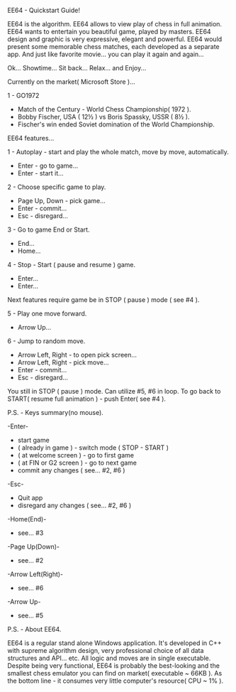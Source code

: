 EE64 - Quickstart Guide! 

EE64 is the algorithm.
EE64 allows to view play of chess in full animation.
EE64 wants to entertain you beautiful game, played by masters.
EE64 design and graphic is very expressive, elegant and powerful.
EE64 would present some memorable chess matches, each developed as a separate app.
And just like favorite movie... you can play it again and again...

Ok... 
Showtime... 
Sit back... Relax... and Enjoy...

Currently on the market( Microsoft Store )...

1 - GO1972
  - Match of the Century - World Chess Championship( 1972 ).     
  - Bobby Fischer, USA ( 12½ ) vs Boris Spassky, USSR ( 8½ ). 
  - Fischer's win ended Soviet domination of the World Championship.

EE64 features...

1 - Autoplay - start and play the whole match, move by move, automatically.
   - Enter - go to game...
   - Enter - start it...

2 - Choose specific game to play. 
   - Page Up, Down - pick game...
   - Enter - commit...
   - Esc - disregard...

3 - Go to game End or Start.
   - End...
   - Home...

4 - Stop - Start ( pause and resume ) game. 
   - Enter...
   - Enter...

Next features require game be in STOP ( pause ) mode ( see #4 ).

5 - Play one move forward. 
   - Arrow Up...  

6 - Jump to random move.
   - Arrow Left, Right - to open pick screen...
   - Arrow Left, Right - pick move...
   - Enter - commit...
   - Esc - disregard...

You still in STOP ( pause ) mode.
Can utilize #5, #6 in loop. 
To go back to START( resume full animation ) - push Enter( see #4 ).
                 
P.S. - Keys summary(no mouse).

-Enter-
  - start game
  - ( already in game ) - switch mode ( STOP - START )          
  - ( at welcome screen ) - go to first game
  - ( at FIN or G2 screen ) - go to next game
  - commit any changes ( see... #2, #6 ) 
  
-Esc-
  - Quit app
  - disregard any changes ( see... #2, #6 )
  
-Home(End)-
  - see... #3
  
-Page Up(Down)-
  - see... #2
  
-Arrow Left(Right)-
  - see... #6
  
-Arrow Up-
  - see... #5

P.S. - About EE64.

EE64 is a regular stand alone Windows application.
It's developed in C++ with supreme algorithm design, very professional choice of all data structures and API... etc.
All logic and moves are in single executable. 
Despite being very functional, EE64 is probably the best-looking and the smallest chess emulator you can find on market( executable ~ 66KB ).
As the bottom line - it consumes very little computer's resource( CPU ~ 1% ).
